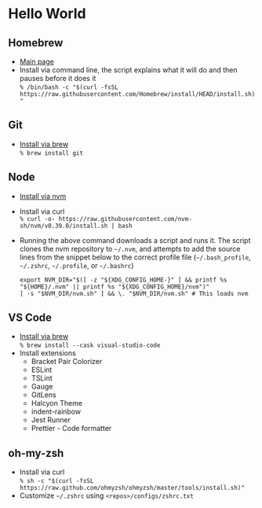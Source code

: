 # Hello World

## Homebrew

- [Main page](https://brew.sh/)
- Install via command line, the script explains what it will do and then pauses before it does it  
  `% /bin/bash -c "$(curl -fsSL https://raw.githubusercontent.com/Homebrew/install/HEAD/install.sh)"`

## Git

- [Install via brew](https://formulae.brew.sh/formula/git)  
  `% brew install git`

## Node

- [Install via nvm](https://github.com/nvm-sh/nvm)
- Install via curl  
  `% curl -o- https://raw.githubusercontent.com/nvm-sh/nvm/v0.39.0/install.sh | bash`
- Running the above command downloads a script and runs it. The script clones the nvm repository to `~/.nvm`, and attempts to add
  the source lines from the snippet below to the correct profile file (`~/.bash_profile`, `~/.zshrc`, `~/.profile`, or `~/.bashrc`)  
  
  ```shell
  export NVM_DIR="$([ -z "${XDG_CONFIG_HOME-}" ] && printf %s "${HOME}/.nvm" || printf %s "${XDG_CONFIG_HOME}/nvm")"
  [ -s "$NVM_DIR/nvm.sh" ] && \. "$NVM_DIR/nvm.sh" # This loads nvm
  ```

## VS Code

- [Install via brew](https://formulae.brew.sh/cask/visual-studio-code)  
  `% brew install --cask visual-studio-code`
- Install extensions
  - Bracket Pair Colorizer
  - ESLint
  - TSLint
  - Gauge
  - GitLens
  - Halcyon Theme
  - indent-rainbow
  - Jest Runner
  - Prettier - Code formatter

## oh-my-zsh

- Install via curl  
  `% sh -c "$(curl -fsSL https://raw.github.com/ohmyzsh/ohmyzsh/master/tools/install.sh)"`
- Customize `~/.zshrc` using `<repos>/configs/zshrc.txt`
